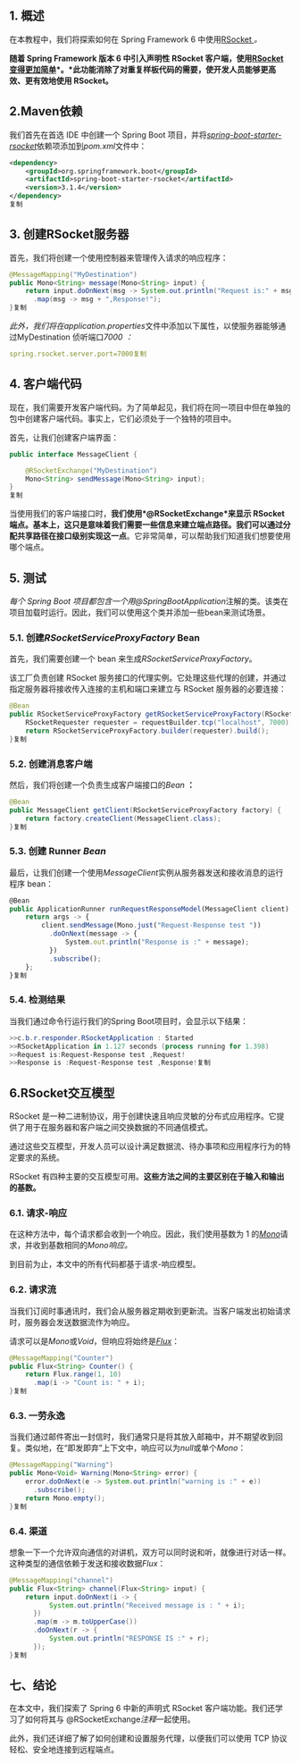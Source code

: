 ## 1. 概述

在本教程中，我们将探索如何在 Spring Framework 6 中使用[RSocket ](https://www.baeldung.com/spring-boot-rsocket)*。*

**随着 Spring Framework 版本 6 中引入声明性 RSocket 客户端，使用[RSocket变得更加简单](https://www.baeldung.com/rsocket)\*。\*此功能消除了对重复样板代码的需要，使开发人员能够更高效、更有效地使用 RSocket。**

## 2.Maven依赖

我们首先在首选 IDE 中创建一个 Spring Boot 项目，并将[*spring-boot-starter-rsocket*](https://mvnrepository.com/artifact/org.springframework.boot/spring-boot-starter-rsocket)依赖项添加到*pom.xml*文件中：

```xml
<dependency> 
    <groupId>org.springframework.boot</groupId> 
    <artifactId>spring-boot-starter-rsocket</artifactId>
    <version>3.1.4</version>
</dependency> 
复制
```

## 3. 创建RSocket服务器

首先，我们将创建一个使用控制器来管理传入请求的响应程序：

```java
@MessageMapping("MyDestination")
public Mono<String> message(Mono<String> input) {
    return input.doOnNext(msg -> System.out.println("Request is:" + msg + ",Request!"))
      .map(msg -> msg + ",Response!");
}复制
```

*此外，我们将在application.properties*文件中添加以下属性，以使服务器能够通过MyDestination 侦听端口*7000* *：*

```yaml
spring.rsocket.server.port=7000复制
```

## 4. 客户端代码

现在，我们需要开发客户端代码。为了简单起见，我们将在同一项目中但在单独的包中创建客户端代码。事实上，它们必须处于一个独特的项目中。

首先，让我们创建客户端界面：

```java
public interface MessageClient {

    @RSocketExchange("MyDestination")
    Mono<String> sendMessage(Mono<String> input);
}
复制
```

当使用我们的客户端接口时，**我们使用\*@RSocketExchange\*来显示 RSocket 端点。基本上，这只是意味着我们需要一些信息来建立端点路径。我们可以通过分配共享路径在接口级别实现这一点**。它非常简单，可以帮助我们知道我们想要使用哪个端点。

## 5. 测试

*每个 Spring Boot 项目都包含一个用@SpringBootApplication*注解的类。该类在项目加载时运行。因此，我们可以使用这个类并添加一些bean来测试场景。

### 5.1. 创建*RSocketServiceProxyFactory* Bean

首先，我们需要创建一个 bean 来生成*RSocketServiceProxyFactory*。

该工厂负责创建 RSocket 服务接口的代理实例。它处理这些代理的创建，并通过指定服务器将接收传入连接的主机和端口来建立与 RSocket 服务器的必要连接：

```java
@Bean
public RSocketServiceProxyFactory getRSocketServiceProxyFactory(RSocketRequester.Builder requestBuilder) {
    RSocketRequester requester = requestBuilder.tcp("localhost", 7000);
    return RSocketServiceProxyFactory.builder(requester).build();
}复制
```

### 5.2. 创建消息客户端

然后，我们将创建一个负责生成客户端接口的*Bean* **：**

```java
@Bean
public MessageClient getClient(RSocketServiceProxyFactory factory) {
    return factory.createClient(MessageClient.class);
}复制
```

### 5.3. 创建 Runner *Bean*

最后，让我们创建一个使用*MessageClient*实例从服务器发送和接收消息的运行程序 bean：

```typescript
@Bean
public ApplicationRunner runRequestResponseModel(MessageClient client) {
    return args -> {
        client.sendMessage(Mono.just("Request-Response test "))
          .doOnNext(message -> {
              System.out.println("Response is :" + message);
          })
          .subscribe();
    };
}复制
```

### 5.4. 检测结果

当我们通过命令行运行我们的Spring Boot项目时，会显示以下结果：

```powershell
>>c.b.r.responder.RSocketApplication : Started 
>>RSocketApplication in 1.127 seconds (process running for 1.398)
>>Request is:Request-Response test ,Request!
>>Response is :Request-Response test ,Response!复制
```

## 6.RSocket交互模型

RSocket 是一种二进制协议，用于创建快速且响应灵敏的分布式应用程序。它提供了用于在服务器和客户端之间交换数据的不同通信模式。

通过这些交互模型，开发人员可以设计满足数据流、待办事项和应用程序行为的特定要求的系统。

RSocket 有四种主要的交互模型可用。**这些方法之间的主要区别在于输入和输出的基数。**

### 6.1. 请求-响应

在这种方法中，每个请求都会收到一个响应。因此，我们使用基数为 1 的[*Mono*](https://www.baeldung.com/reactor-core)请求，并收到基数相同的*Mono响应。*

到目前为止，本文中的所有代码都基于请求-响应模型。

### 6.2. 请求流

当我们订阅时事通讯时，我们会从服务器定期收到更新流。当客户端发出初始请求时，服务器会发送数据流作为响应。

请求可以是*Mono*或*Void*，但响应将始终是[*Flux*](https://www.baeldung.com/java-reactor-flux-vs-mono)：

```java
@MessageMapping("Counter")
public Flux<String> Counter() {
    return Flux.range(1, 10)
      .map(i -> "Count is: " + i);
}复制
```

### 6.3. 一劳永逸

当我们通过邮件寄出一封信时，我们通常只是将其放入邮箱中，并不期望收到回复。类似地，在“即发即弃”上下文中，响应可以为*null*或单个*Mono*：

```java
@MessageMapping("Warning")
public Mono<Void> Warning(Mono<String> error) {
    error.doOnNext(e -> System.out.println("warning is :" + e))
      .subscribe();
    return Mono.empty();
}复制
```

### 6.4. 渠道

想象一下一个允许双向通信的对讲机，双方可以同时说和听，就像进行对话一样。这种类型的通信依赖于发送和接收数据*Flux*：

```java
@MessageMapping("channel")
public Flux<String> channel(Flux<String> input) {
    return input.doOnNext(i -> {
          System.out.println("Received message is : " + i);
      })
      .map(m -> m.toUpperCase())
      .doOnNext(r -> {
          System.out.println("RESPONSE IS :" + r);
      });
}复制
```

## 七、结论

在本文中，我们探索了 Spring 6 中新的声明式 RSocket 客户端功能。我们还学习了如何将其与 @RSocketExchange*注释*一起使用。

此外，我们还详细了解了如何创建和设置服务代理，以便我们可以使用 TCP 协议轻松、安全地连接到远程端点。
